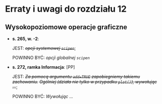# Erraty i uwagi do rozdziału 12       #
## Wysokopoziomowe operacje graficzne ##


-   **s. 265, w. -2**:

    JEST: ~~*opcji systemowej `scipen`*~~;

    POWINNO BYĆ: *opcji globalnej `scipen`*

-   **s. 272, ramka Informacja**: [PP]

    JEST: ~~*Za pomocą argumentu `add=TRUE` zapobiegniemy takiemu zachowaniu.*~~
    ~~*Ogólniej (działa nie tylko w przypadku `plot()`), wywołując ...*~~;

    POWINNO BYĆ: *Wywołując ...*


